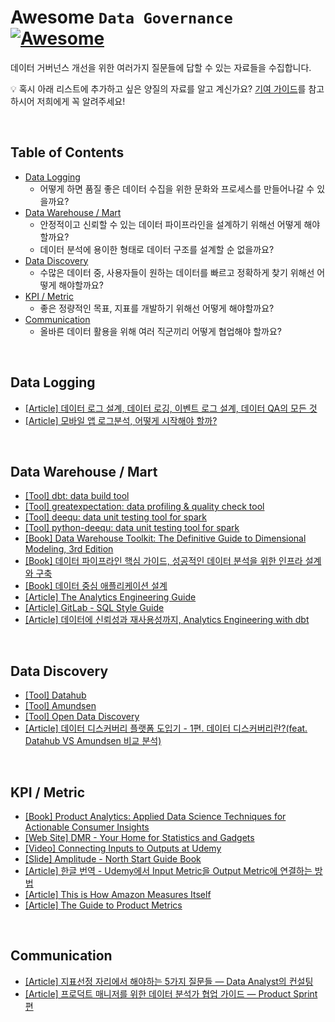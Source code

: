 # Awesome `Data Governance` [![Awesome](https://awesome.re/badge.svg)](https://awesome.re)

데이터 거버넌스 개선을 위한 여러가지 질문들에 답할 수 있는 자료들을 수집합니다.

💡 혹시 아래 리스트에 추가하고 싶은 양질의 자료를 알고 계신가요? [기여 가이드](./CONTRIBUTING.md)를 참고하시어 저희에게 꼭 알려주세요!

<br/>

## Table of Contents

  * [Data Logging](#data-logging)
    * 어떻게 하면 품질 좋은 데이터 수집을 위한 문화와 프로세스를 만들어나갈 수 있을까요?
  * [Data Warehouse / Mart](#data-warehouse---mart)
    * 안정적이고 신뢰할 수 있는 데이터 파이프라인을 설계하기 위해선 어떻게 해야할까요?
    * 데이터 분석에 용이한 형태로 데이터 구조를 설계할 순 없을까요?
  * [Data Discovery](#data-discovery)
    * 수많은 데이터 중, 사용자들이 원하는 데이터를 빠르고 정확하게 찾기 위해선 어떻게 해야할까요?
  * [KPI / Metric](#kpi---metric)
    * 좋은 정량적인 목표, 지표를 개발하기 위해선 어떻게 해야할까요?
  * [Communication](#communication)
    * 올바른 데이터 활용을 위해 여러 직군끼리 어떻게 협업해야 할까요?

<br/>

## Data Logging
  
* [[Article] 데이터 로그 설계, 데이터 로깅, 이벤트 로그 설계, 데이터 QA의 모든 것](https://zzsza.github.io/data/2021/06/13/data-event-log-definition/)
* [[Article] 모바일 앱 로그분석, 어떻게 시작해야 할까?](https://brunch.co.kr/@leoyang99/15)

<br/>

## Data Warehouse / Mart

* [[Tool] dbt: data build tool](https://www.getdbt.com/)
* [[Tool] greatexpectation: data profiling & quality check tool](https://greatexpectations.io)
* [[Tool] deequ: data unit testing tool for spark](https://github.com/awslabs/deequ)
* [[Tool] python-deequ: data unit testing tool for spark](https://github.com/awslabs/python-deequ)
* [[Book] Data Warehouse Toolkit: The Definitive Guide to Dimensional Modeling, 3rd Edition](https://www.amazon.com/Data-Warehouse-Toolkit-Definitive-Dimensional/dp/1118530802)
* [[Book] 데이터 파이프라인 핵심 가이드, 성공적인 데이터 분석을 위한 인프라 설계와 구축](http://www.kyobobook.co.kr/product/detailViewKor.laf?mallGb=KOR&ejkGb=KOR&barcode=9791158393045)
* [[Book] 데이터 중심 애플리케이션 설계](http://www.kyobobook.co.kr/product/detailViewKor.laf?ejkGb=KOR&mallGb=KOR&barcode=9791158390983&orderClick=LEa&Kc=)
* [[Article] The Analytics Engineering Guide](https://www.getdbt.com/analytics-engineering/)
* [[Article] GitLab - SQL Style Guide](https://about.gitlab.com/handbook/business-technology/data-team/platform/sql-style-guide/)
* [[Article] 데이터에 신뢰성과 재사용성까지, Analytics Engineering with dbt](https://tech.socarcorp.kr/data/2022/07/25/analytics-engineering-with-dbt.html)

<br/>

## Data Discovery

* [[Tool] Datahub](https://datahubproject.io/)
* [[Tool] Amundsen](https://www.amundsen.io)
* [[Tool] Open Data Discovery](https://github.com/opendatadiscovery/odd-platform)
* [[Article] 데이터 디스커버리 플랫폼 도입기 - 1편. 데이터 디스커버리란?(feat. Datahub VS Amundsen 비교 분석)](https://tech.socarcorp.kr/data/2022/02/25/data-discovery-platform-01.html)

<br/>

## KPI / Metric

* [[Book] Product Analytics: Applied Data Science Techniques for Actionable Consumer Insights](https://www.amazon.com/Applied-Data-Science-Transforming-Actionable/dp/0135258529)
* [[Web Site] DMR - Your Home for Statistics and Gadgets](https://expandedramblings.com/)
* [[Video] Connecting Inputs to Outputs at Udemy](https://amplitude.com/amplify-sessions?wchannelid=emyjmwjf79&wmediaid=rg1ahklebd)
* [[Slide] Amplitude - North Start Guide Book](https://amplitude.com/north-star)
* [[Article] 한글 번역 - Udemy에서 Input Metric을 Output Metric에 연결하는 방법](https://medium.com/bondata/amplify-2022-udemy-f34c398f4c74)
* [[Article] This is How Amazon Measures Itself](https://www.holistics.io/blog/how-amazon-measures/)
* [[Article] The Guide to Product Metrics](https://mixpanel.com/de/content/guide-to-product-metrics/full-report/)

<br/>

## Communication

* [[Article] 지표선정 자리에서 해야하는 5가지 질문들 — Data Analyst의 컨설팅](https://medium.com/alexandersyoon/%EC%A7%80%ED%91%9C%EC%84%A0%EC%A0%95-%EC%9E%90%EB%A6%AC%EC%97%90%EC%84%9C-%ED%95%B4%EC%95%BC%ED%95%98%EB%8A%94-5%EA%B0%80%EC%A7%80-%EC%A7%88%EB%AC%B8%EB%93%A4-data-analyst-%EC%9D%98-%EC%BB%A8%EC%84%A4%ED%8C%85-f7012d61a572)
* [[Article] 프로덕트 매니저를 위한 데이터 분석가 협업 가이드 — Product Sprint 편](https://medium.com/alexandersyoon/%ED%94%84%EB%A1%9C%EB%8D%95%ED%8A%B8-%EB%A7%A4%EB%8B%88%EC%A0%80%EB%A5%BC-%EC%9C%84%ED%95%9C-%EB%8D%B0%EC%9D%B4%ED%84%B0-%EB%B6%84%EC%84%9D%EA%B0%80-%ED%98%91%EC%97%85-%EA%B0%80%EC%9D%B4%EB%93%9C-become-best-workplace-buddies-af821839ac7b)
